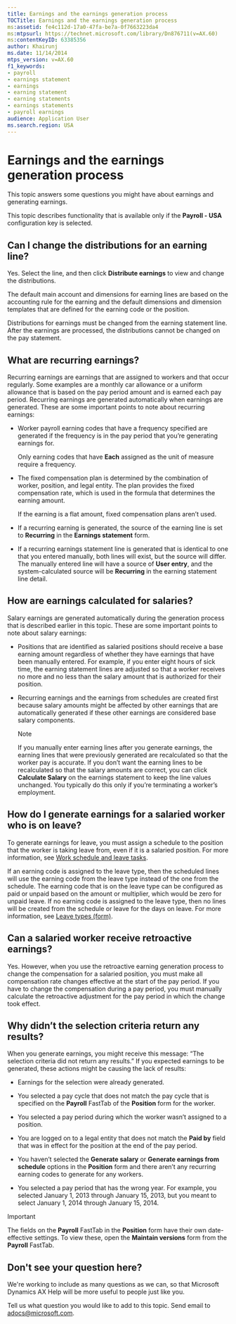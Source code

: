 ```yaml
---
title: Earnings and the earnings generation process
TOCTitle: Earnings and the earnings generation process
ms:assetid: fe4c112d-17a0-47fa-be7a-0f7663223da4
ms:mtpsurl: https://technet.microsoft.com/library/Dn876711(v=AX.60)
ms:contentKeyID: 63385356
author: Khairunj
ms.date: 11/14/2014
mtps_version: v=AX.60
f1_keywords:
- payroll
- earnings statement
- earnings
- earning statement
- earning statements
- earnings statements
- payroll earnings
audience: Application User
ms.search.region: USA
---
```


# Earnings and the earnings generation process 


This topic answers some questions you might have about earnings and generating earnings.

This topic describes functionality that is available only if the **Payroll - USA** configuration key is selected.

## Can I change the distributions for an earning line?

Yes. Select the line, and then click **Distribute earnings** to view and change the distributions.

The default main account and dimensions for earning lines are based on the accounting rule for the earning and the default dimensions and dimension templates that are defined for the earning code or the position.

Distributions for earnings must be changed from the earning statement line. After the earnings are processed, the distributions cannot be changed on the pay statement.

## What are recurring earnings?

Recurring earnings are earnings that are assigned to workers and that occur regularly. Some examples are a monthly car allowance or a uniform allowance that is based on the pay period amount and is earned each pay period. Recurring earnings are generated automatically when earnings are generated. These are some important points to note about recurring earnings:

  - Worker payroll earning codes that have a frequency specified are generated if the frequency is in the pay period that you’re generating earnings for.
    
    Only earning codes that have **Each** assigned as the unit of measure require a frequency.

  - The fixed compensation plan is determined by the combination of worker, position, and legal entity. The plan provides the fixed compensation rate, which is used in the formula that determines the earning amount.
    
    If the earning is a flat amount, fixed compensation plans aren’t used.

  - If a recurring earning is generated, the source of the earning line is set to **Recurring** in the **Earnings statement** form.

  - If a recurring earnings statement line is generated that is identical to one that you entered manually, both lines will exist, but the source will differ. The manually entered line will have a source of **User entry**, and the system-calculated source will be **Recurring** in the earning statement line detail.

## How are earnings calculated for salaries?

Salary earnings are generated automatically during the generation process that is described earlier in this topic. These are some important points to note about salary earnings:

  - Positions that are identified as salaried positions should receive a base earning amount regardless of whether they have earnings that have been manually entered. For example, if you enter eight hours of sick time, the earning statement lines are adjusted so that a worker receives no more and no less than the salary amount that is authorized for their position.

  - Recurring earnings and the earnings from schedules are created first because salary amounts might be affected by other earnings that are automatically generated if these other earnings are considered base salary components.
    

    > [!NOTE]
    > <P>If you manually enter earning lines after you generate earnings, the earning lines that were previously generated are recalculated so that the worker pay is accurate. If you don’t want the earning lines to be recalculated so that the salary amounts are correct, you can click <STRONG>Calculate Salary</STRONG> on the earnings statement to keep the line values unchanged. You typically do this only if you’re terminating a worker’s employment.</P>



## How do I generate earnings for a salaried worker who is on leave?

To generate earnings for leave, you must assign a schedule to the position that the worker is taking leave from, even if it is a salaried position. For more information, see [Work schedule and leave tasks](work-schedule-and-leave-tasks.md).

If an earning code is assigned to the leave type, then the scheduled lines will use the earning code from the leave type instead of the one from the schedule. The earning code that is on the leave type can be configured as paid or unpaid based on the amount or multiplier, which would be zero for unpaid leave. If no earning code is assigned to the leave type, then no lines will be created from the schedule or leave for the days on leave. For more information, see [Leave types (form)](https://technet.microsoft.com/library/aa619619\(v=ax.60\)).

## Can a salaried worker receive retroactive earnings?

Yes. However, when you use the retroactive earning generation process to change the compensation for a salaried position, you must make all compensation rate changes effective at the start of the pay period. If you have to change the compensation during a pay period, you must manually calculate the retroactive adjustment for the pay period in which the change took effect.

## Why didn’t the selection criteria return any results?

When you generate earnings, you might receive this message: “The selection criteria did not return any results.” If you expected earnings to be generated, these actions might be causing the lack of results:

  - Earnings for the selection were already generated.

  - You selected a pay cycle that does not match the pay cycle that is specified on the **Payroll** FastTab of the **Position** form for the worker.

  - You selected a pay period during which the worker wasn’t assigned to a position.

  - You are logged on to a legal entity that does not match the **Paid by** field that was in effect for the position at the end of the pay period.

  - You haven’t selected the **Generate salary** or **Generate earnings from schedule** options in the **Position** form and there aren’t any recurring earning codes to generate for any workers.

  - You selected a pay period that has the wrong year. For example, you selected January 1, 2013 through January 15, 2013, but you meant to select January 1, 2014 through January 15, 2014.


> [!IMPORTANT]
> <P>The fields on the <STRONG>Payroll</STRONG> FastTab in the <STRONG>Position</STRONG> form have their own date-effective settings. To view these, open the <STRONG>Maintain versions</STRONG> form from the <STRONG>Payroll</STRONG> FastTab.</P>



## Don't see your question here?

We're working to include as many questions as we can, so that Microsoft Dynamics AX Help will be more useful to people just like you.

Tell us what question you would like to add to this topic. Send email to <adocs@microsoft.com>.

  


